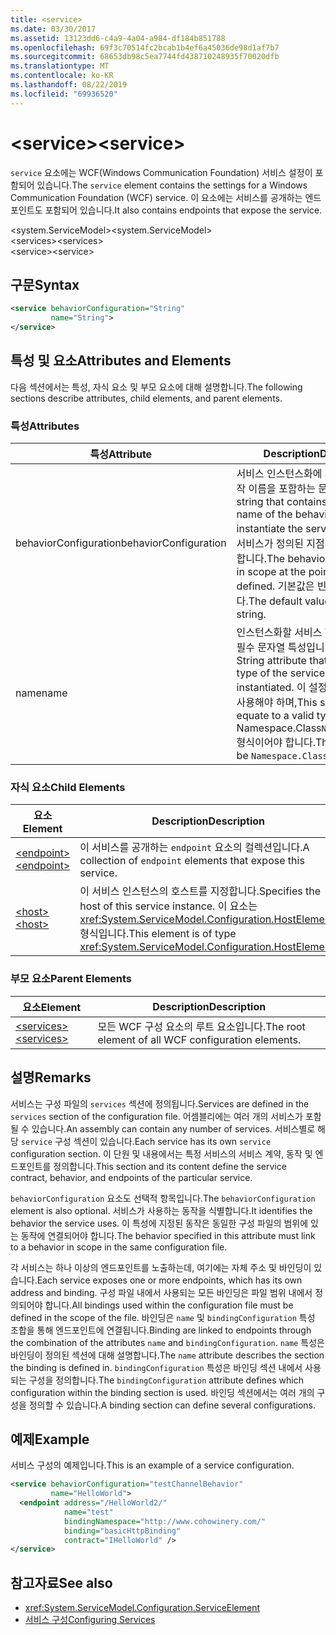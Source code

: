 ```yaml
---
title: <service>
ms.date: 03/30/2017
ms.assetid: 13123dd6-c4a9-4a04-a984-df184b851788
ms.openlocfilehash: 69f3c70514fc2bcab1b4ef6a45036de98d1af7b7
ms.sourcegitcommit: 68653db98c5ea7744fd438710248935f70020dfb
ms.translationtype: MT
ms.contentlocale: ko-KR
ms.lasthandoff: 08/22/2019
ms.locfileid: "69936520"
---
```

# <a name="service"></a><span data-ttu-id="febcf-101">\<service></span><span class="sxs-lookup"><span data-stu-id="febcf-101">\<service></span></span>
<span data-ttu-id="febcf-102">`service` 요소에는 WCF(Windows Communication Foundation) 서비스 설정이 포함되어 있습니다.</span><span class="sxs-lookup"><span data-stu-id="febcf-102">The `service` element contains the settings for a Windows Communication Foundation (WCF) service.</span></span> <span data-ttu-id="febcf-103">이 요소에는 서비스를 공개하는 엔드포인트도 포함되어 있습니다.</span><span class="sxs-lookup"><span data-stu-id="febcf-103">It also contains endpoints that expose the service.</span></span>  
  
 <span data-ttu-id="febcf-104">\<system.ServiceModel></span><span class="sxs-lookup"><span data-stu-id="febcf-104">\<system.ServiceModel></span></span>  
<span data-ttu-id="febcf-105">\<services></span><span class="sxs-lookup"><span data-stu-id="febcf-105">\<services></span></span>  
<span data-ttu-id="febcf-106">\<service></span><span class="sxs-lookup"><span data-stu-id="febcf-106">\<service></span></span>  
  
## <a name="syntax"></a><span data-ttu-id="febcf-107">구문</span><span class="sxs-lookup"><span data-stu-id="febcf-107">Syntax</span></span>  
  
```xml  
<service behaviorConfiguration="String"
         name="String">
</service>
```  
  
## <a name="attributes-and-elements"></a><span data-ttu-id="febcf-108">특성 및 요소</span><span class="sxs-lookup"><span data-stu-id="febcf-108">Attributes and Elements</span></span>  
 <span data-ttu-id="febcf-109">다음 섹션에서는 특성, 자식 요소 및 부모 요소에 대해 설명합니다.</span><span class="sxs-lookup"><span data-stu-id="febcf-109">The following sections describe attributes, child elements, and parent elements.</span></span>  
  
### <a name="attributes"></a><span data-ttu-id="febcf-110">특성</span><span class="sxs-lookup"><span data-stu-id="febcf-110">Attributes</span></span>  
  
|<span data-ttu-id="febcf-111">특성</span><span class="sxs-lookup"><span data-stu-id="febcf-111">Attribute</span></span>|<span data-ttu-id="febcf-112">Description</span><span class="sxs-lookup"><span data-stu-id="febcf-112">Description</span></span>|  
|---------------|-----------------|  
|<span data-ttu-id="febcf-113">behaviorConfiguration</span><span class="sxs-lookup"><span data-stu-id="febcf-113">behaviorConfiguration</span></span>|<span data-ttu-id="febcf-114">서비스 인스턴스화에 사용할 동작의 동작 이름을 포함하는 문자열입니다.</span><span class="sxs-lookup"><span data-stu-id="febcf-114">A string that contains the behavior name of the behavior to be used to instantiate the service.</span></span> <span data-ttu-id="febcf-115">동작 이름은 서비스가 정의된 지점의 범위에 속해야 합니다.</span><span class="sxs-lookup"><span data-stu-id="febcf-115">The behavior name must be in scope at the point the service is defined.</span></span> <span data-ttu-id="febcf-116">기본값은 빈 문자열입니다.</span><span class="sxs-lookup"><span data-stu-id="febcf-116">The default value is an empty string.</span></span>|  
|<span data-ttu-id="febcf-117">name</span><span class="sxs-lookup"><span data-stu-id="febcf-117">name</span></span>|<span data-ttu-id="febcf-118">인스턴스화할 서비스 형식을 지정하는 필수 문자열 특성입니다.</span><span class="sxs-lookup"><span data-stu-id="febcf-118">Required String attribute that specifies the type of the service to be instantiated.</span></span> <span data-ttu-id="febcf-119">이 설정은 유효한 형식을 사용해야 하며,</span><span class="sxs-lookup"><span data-stu-id="febcf-119">This setting must equate to a valid type.</span></span> <span data-ttu-id="febcf-120">Namespace.Class`Namespace.Class.` 형식이어야 합니다.</span><span class="sxs-lookup"><span data-stu-id="febcf-120">The format should be `Namespace.Class.`</span></span>|  
  
### <a name="child-elements"></a><span data-ttu-id="febcf-121">자식 요소</span><span class="sxs-lookup"><span data-stu-id="febcf-121">Child Elements</span></span>  
  
|<span data-ttu-id="febcf-122">요소</span><span class="sxs-lookup"><span data-stu-id="febcf-122">Element</span></span>|<span data-ttu-id="febcf-123">Description</span><span class="sxs-lookup"><span data-stu-id="febcf-123">Description</span></span>|  
|-------------|-----------------|  
|[<span data-ttu-id="febcf-124">\<endpoint></span><span class="sxs-lookup"><span data-stu-id="febcf-124">\<endpoint></span></span>](endpoint-element.md)|<span data-ttu-id="febcf-125">이 서비스를 공개하는 `endpoint` 요소의 컬렉션입니다.</span><span class="sxs-lookup"><span data-stu-id="febcf-125">A collection of `endpoint` elements that expose this service.</span></span>|  
|[<span data-ttu-id="febcf-126">\<host></span><span class="sxs-lookup"><span data-stu-id="febcf-126">\<host></span></span>](host.md)|<span data-ttu-id="febcf-127">이 서비스 인스턴스의 호스트를 지정합니다.</span><span class="sxs-lookup"><span data-stu-id="febcf-127">Specifies the host of this service instance.</span></span> <span data-ttu-id="febcf-128">이 요소는 <xref:System.ServiceModel.Configuration.HostElement> 형식입니다.</span><span class="sxs-lookup"><span data-stu-id="febcf-128">This element is of type <xref:System.ServiceModel.Configuration.HostElement>.</span></span>|  
  
### <a name="parent-elements"></a><span data-ttu-id="febcf-129">부모 요소</span><span class="sxs-lookup"><span data-stu-id="febcf-129">Parent Elements</span></span>  
  
|<span data-ttu-id="febcf-130">요소</span><span class="sxs-lookup"><span data-stu-id="febcf-130">Element</span></span>|<span data-ttu-id="febcf-131">Description</span><span class="sxs-lookup"><span data-stu-id="febcf-131">Description</span></span>|  
|-------------|-----------------|  
|[<span data-ttu-id="febcf-132">\<services></span><span class="sxs-lookup"><span data-stu-id="febcf-132">\<services></span></span>](services.md)|<span data-ttu-id="febcf-133">모든 WCF 구성 요소의 루트 요소입니다.</span><span class="sxs-lookup"><span data-stu-id="febcf-133">The root element of all WCF configuration elements.</span></span>|  
  
## <a name="remarks"></a><span data-ttu-id="febcf-134">설명</span><span class="sxs-lookup"><span data-stu-id="febcf-134">Remarks</span></span>  
 <span data-ttu-id="febcf-135">서비스는 구성 파일의 `services` 섹션에 정의됩니다.</span><span class="sxs-lookup"><span data-stu-id="febcf-135">Services are defined in the `services` section of the configuration file.</span></span> <span data-ttu-id="febcf-136">어셈블리에는 여러 개의 서비스가 포함될 수 있습니다.</span><span class="sxs-lookup"><span data-stu-id="febcf-136">An assembly can contain any number of services.</span></span> <span data-ttu-id="febcf-137">서비스별로 해당 `service` 구성 섹션이 있습니다.</span><span class="sxs-lookup"><span data-stu-id="febcf-137">Each service has its own `service` configuration section.</span></span> <span data-ttu-id="febcf-138">이 단원 및 내용에서는 특정 서비스의 서비스 계약, 동작 및 엔드포인트를 정의합니다.</span><span class="sxs-lookup"><span data-stu-id="febcf-138">This section and its content define the service contract, behavior, and endpoints of the particular service.</span></span>  
  
 <span data-ttu-id="febcf-139">`behaviorConfiguration` 요소도 선택적 항목입니다.</span><span class="sxs-lookup"><span data-stu-id="febcf-139">The `behaviorConfiguration` element is also optional.</span></span> <span data-ttu-id="febcf-140">서비스가 사용하는 동작을 식별합니다.</span><span class="sxs-lookup"><span data-stu-id="febcf-140">It identifies the behavior the service uses.</span></span> <span data-ttu-id="febcf-141">이 특성에 지정된 동작은 동일한 구성 파일의 범위에 있는 동작에 연결되어야 합니다.</span><span class="sxs-lookup"><span data-stu-id="febcf-141">The behavior specified in this attribute must link to a behavior in scope in the same configuration file.</span></span>  
  
 <span data-ttu-id="febcf-142">각 서비스는 하나 이상의 엔드포인트를 노출하는데, 여기에는 자체 주소 및 바인딩이 있습니다.</span><span class="sxs-lookup"><span data-stu-id="febcf-142">Each service exposes one or more endpoints, which has its own address and binding.</span></span> <span data-ttu-id="febcf-143">구성 파일 내에서 사용되는 모든 바인딩은 파일 범위 내에서 정의되어야 합니다.</span><span class="sxs-lookup"><span data-stu-id="febcf-143">All bindings used within the configuration file must be defined in the scope of the file.</span></span> <span data-ttu-id="febcf-144">바인딩은 `name` 및 `bindingConfiguration` 특성 조합을 통해 엔드포인트에 연결됩니다.</span><span class="sxs-lookup"><span data-stu-id="febcf-144">Binding are linked to endpoints through the combination of the attributes `name` and `bindingConfiguration`.</span></span> <span data-ttu-id="febcf-145">`name` 특성은 바인딩이 정의된 섹션에 대해 설명합니다.</span><span class="sxs-lookup"><span data-stu-id="febcf-145">The `name` attribute describes the section the binding is defined in.</span></span> <span data-ttu-id="febcf-146">`bindingConfiguration` 특성은 바인딩 섹션 내에서 사용되는 구성을 정의합니다.</span><span class="sxs-lookup"><span data-stu-id="febcf-146">The `bindingConfiguration` attribute defines which configuration within the binding section is used.</span></span> <span data-ttu-id="febcf-147">바인딩 섹션에서는 여러 개의 구성을 정의할 수 있습니다.</span><span class="sxs-lookup"><span data-stu-id="febcf-147">A binding section can define several configurations.</span></span>  
  
## <a name="example"></a><span data-ttu-id="febcf-148">예제</span><span class="sxs-lookup"><span data-stu-id="febcf-148">Example</span></span>  
 <span data-ttu-id="febcf-149">서비스 구성의 예제입니다.</span><span class="sxs-lookup"><span data-stu-id="febcf-149">This is an example of a service configuration.</span></span>  
  
```xml  
<service behaviorConfiguration="testChannelBehavior"
         name="HelloWorld">
  <endpoint address="/HelloWorld2/"
            name="test"
            bindingNamespace="http://www.cohowinery.com/"
            binding="basicHttpBinding"
            contract="IHelloWorld" />
</service>
```  
  
## <a name="see-also"></a><span data-ttu-id="febcf-150">참고자료</span><span class="sxs-lookup"><span data-stu-id="febcf-150">See also</span></span>

- <xref:System.ServiceModel.Configuration.ServiceElement>
- [<span data-ttu-id="febcf-151">서비스 구성</span><span class="sxs-lookup"><span data-stu-id="febcf-151">Configuring Services</span></span>](../../../wcf/configuring-services.md)
